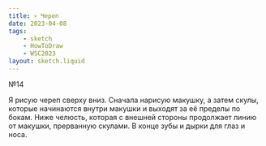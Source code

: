 ```yaml
---
title: 💀 Череп
date: 2023-04-08
tags:
    - sketch
    - HowToDraw
    - WSC2023
layout: sketch.liquid
---
```


№14

Я рисую череп сверху вниз. Сначала нарисую макушку, а затем скулы, которые начинаются внутри макушки и выходят за её пределы по бокам. Ниже челюсть, которая с внешней стороны продолжает линию от макушки, прерванную скулами. В конце зубы и дырки для глаз и носа.
